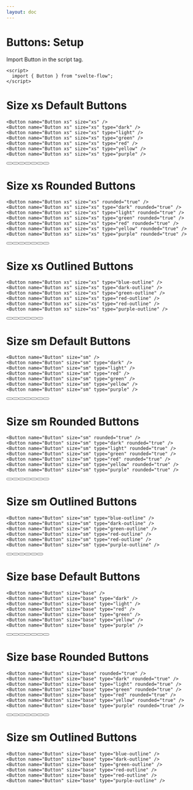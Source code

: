 ```yaml
---
layout: doc
---
```


<script>
  import { Button } from "$lib/index";
</script>

<h1 class="text-3xl w-full dark:text-white">Buttons: Setup</h1>

<p class="dark:text-white">Import Button in the script tag.</p>

```svelte
<script>
  import { Button } from "svelte-flow";
</script>
```

<h1 class="text-3xl w-full dark:text-white">Size xs Default Buttons</h1>

```svelte
<Button name="Button xs" size="xs" />
<Button name="Button xs" size="xs" type="dark" />
<Button name="Button xs" size="xs" type="light" />
<Button name="Button xs" size="xs" type="green" />
<Button name="Button xs" size="xs" type="red" />
<Button name="Button xs" size="xs" type="yellow" />
<Button name="Button xs" size="xs" type="purple" />
```

<div class="container mt-4  mx-auto">
  <Button name="Button xs" size="xs" />
  <Button name="Button xs" size="xs" type="dark" />
  <Button name="Button xs" size="xs" type="light" />
  <Button name="Button xs" size="xs" type="green" />
  <Button name="Button xs" size="xs" type="red" />
  <Button name="Button xs" size="xs" type="yellow" />
  <Button name="Button xs" size="xs" type="purple" />
</div>


<h1 class="text-3xl w-full dark:text-white">Size xs Rounded Buttons</h1>

```svelte
<Button name="Button xs" size="xs" rounded="true" />
<Button name="Button xs" size="xs" type="dark" rounded="true" />
<Button name="Button xs" size="xs" type="light" rounded="true" />
<Button name="Button xs" size="xs" type="green" rounded="true" />
<Button name="Button xs" size="xs" type="red" rounded="true" />
<Button name="Button xs" size="xs" type="yellow" rounded="true" />
<Button name="Button xs" size="xs" type="purple" rounded="true" />
```

<div class="container mt-4  mx-auto">
  <Button name="Button xs" size="xs" rounded="true" />
  <Button name="Button xs" size="xs" type="dark" rounded="true" />
  <Button name="Button xs" size="xs" type="light" rounded="true" />
  <Button name="Button xs" size="xs" type="green" rounded="true" />
  <Button name="Button xs" size="xs" type="red" rounded="true" />
  <Button name="Button xs" size="xs" type="yellow" rounded="true" />
  <Button name="Button xs" size="xs" type="purple" rounded="true" />
</div>

<h1 class="text-3xl w-full dark:text-white">Size xs Outlined Buttons</h1>

```svelte
<Button name="Button xs" size="xs" type="blue-outline" />
<Button name="Button xs" size="xs" type="dark-outline" />
<Button name="Button xs" size="xs" type="green-outline" />
<Button name="Button xs" size="xs" type="red-outline" />
<Button name="Button xs" size="xs" type="red-outline" />
<Button name="Button xs" size="xs" type="purple-outline" />
```

<div class="container mt-4  mx-auto">
  <Button name="Button xs" size="xs" type="blue-outline" />
  <Button name="Button xs" size="xs" type="dark-outline" />
  <Button name="Button xs" size="xs" type="green-outline" />
  <Button name="Button xs" size="xs" type="red-outline" />
  <Button name="Button xs" size="xs" type="red-outline" />
  <Button name="Button xs" size="xs" type="purple-outline" />
</div>

<h1 class="text-3xl w-full dark:text-white">Size sm Default Buttons</h1>

```svelte
<Button name="Button" size="sm" />
<Button name="Button" size="sm" type="dark" />
<Button name="Button" size="sm" type="light" />
<Button name="Button" size="sm" type="red" />
<Button name="Button" size="sm" type="green" />
<Button name="Button" size="sm" type="yellow" />
<Button name="Button" size="sm" type="purple" />
```

<div class="container mt-4  mx-auto">
  <Button name="Button" size="sm" />
  <Button name="Button" size="sm" type="dark" />
  <Button name="Button" size="sm" type="light" />
  <Button name="Button" size="sm" type="red" />
  <Button name="Button" size="sm" type="green" />
  <Button name="Button" size="sm" type="yellow" />
  <Button name="Button" size="sm" type="purple" />
</div>

<h1 class="text-3xl w-full dark:text-white">Size sm Rounded Buttons</h1>

```svelte
<Button name="Button" size="sm" rounded="true" />
<Button name="Button" size="sm" type="dark" rounded="true" />
<Button name="Button" size="sm" type="light" rounded="true" />
<Button name="Button" size="sm" type="green" rounded="true" />
<Button name="Button" size="sm" type="red" rounded="true" />
<Button name="Button" size="sm" type="yellow" rounded="true" />
<Button name="Button" size="sm" type="purple" rounded="true" />
```

<div class="container mt-4  mx-auto">
  <Button name="Button" size="sm" rounded="true" />
  <Button name="Button" size="sm" type="dark" rounded="true" />
  <Button name="Button" size="sm" type="light" rounded="true" />
  <Button name="Button" size="sm" type="green" rounded="true" />
  <Button name="Button" size="sm" type="red" rounded="true" />
  <Button name="Button" size="sm" type="yellow" rounded="true" />
  <Button name="Button" size="sm" type="purple" rounded="true" />
</div>

<h1 class="text-3xl w-full dark:text-white">Size sm Outlined Buttons</h1>

```svelte
<Button name="Button" size="sm" type="blue-outline" />
<Button name="Button" size="sm" type="dark-outline" />
<Button name="Button" size="sm" type="green-outline" />
<Button name="Button" size="sm" type="red-outline" />
<Button name="Button" size="sm" type="red-outline" />
<Button name="Button" size="sm" type="purple-outline" />
```

<div class="container mt-4  mx-auto">
  <Button name="Button" size="sm" type="blue-outline" />
  <Button name="Button" size="sm" type="dark-outline" />
  <Button name="Button" size="sm" type="green-outline" />
  <Button name="Button" size="sm" type="red-outline" />
  <Button name="Button" size="sm" type="red-outline" />
  <Button name="Button" size="sm" type="purple-outline" />
</div>

<h1 class="text-3xl w-full dark:text-white">Size base Default Buttons</h1>

```svelte
<Button name="Button" size="base" />
<Button name="Button" size="base" type="dark" />
<Button name="Button" size="base" type="light" />
<Button name="Button" size="base" type="red" />
<Button name="Button" size="base" type="green" />
<Button name="Button" size="base" type="yellow" />
<Button name="Button" size="base" type="purple" />
```

<div class="container mt-4  mx-auto">
  <Button name="Button" size="base" />
  <Button name="Button" size="base" type="dark" />
  <Button name="Button" size="base" type="light" />
  <Button name="Button" size="base" type="red" />
  <Button name="Button" size="base" type="green" />
  <Button name="Button" size="base" type="yellow" />
  <Button name="Button" size="base" type="purple" />
</div>

<h1 class="text-3xl w-full dark:text-white">Size base Rounded Buttons</h1>

```svelte
<Button name="Button" size="base" rounded="true" />
<Button name="Button" size="base" type="dark" rounded="true" />
<Button name="Button" size="base" type="light" rounded="true" />
<Button name="Button" size="base" type="green" rounded="true" />
<Button name="Button" size="base" type="red" rounded="true" />
<Button name="Button" size="base" type="yellow" rounded="true" />
<Button name="Button" size="base" type="purple" rounded="true" />
```

<div class="container mt-4  mx-auto">
  <Button name="Button" size="base" rounded="true" />
  <Button name="Button" size="base" type="dark" rounded="true" />
  <Button name="Button" size="base" type="light" rounded="true" />
  <Button name="Button" size="base" type="green" rounded="true" />
  <Button name="Button" size="base" type="red" rounded="true" />
  <Button name="Button" size="base" type="yellow" rounded="true" />
  <Button name="Button" size="base" type="purple" rounded="true" />
</div>


<h1 class="text-3xl w-full dark:text-white">Size sm Outlined Buttons</h1>

```svelte
<Button name="Button" size="base" type="blue-outline" />
<Button name="Button" size="base" type="dark-outline" />
<Button name="Button" size="base" type="green-outline" />
<Button name="Button" size="base" type="red-outline" />
<Button name="Button" size="base" type="red-outline" />
<Button name="Button" size="base" type="purple-outline" />
```
